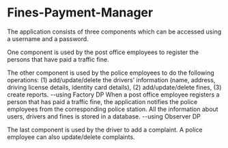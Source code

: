 # Fines-Payment-Manager
The application consists of three components which can be accessed using a username and a password. 

One component is used by the post office employees to register the persons that have paid a traffic fine. 

The other component is used by the police employees to do the following operations: 
      (1) add/update/delete the drivers’ information (name, address, driving license details, identity card details), 
      (2) add/update/delete fines, 
      (3) create reports.  --using Factory DP
When a post office employee registers a person that has paid a traffic fine, the application notifies the police employees from the corresponding police station. All the information about users, drivers and fines is stored in a database. --using Observer DP

The last component is used by the driver to add a complaint. A police employee can also update/delete complaints.
